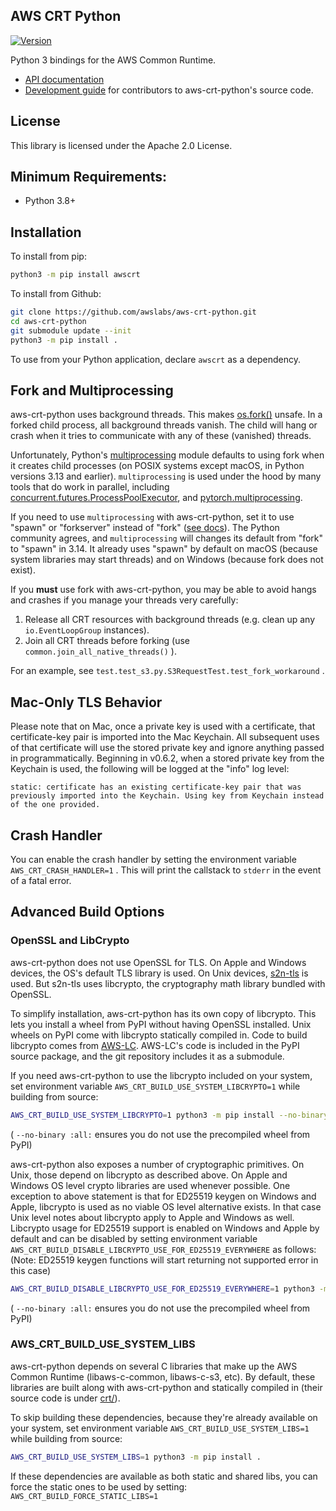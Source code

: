 ## AWS CRT Python

[![Version](https://img.shields.io/pypi/v/awscrt.svg?style=flat)](https://pypi.org/project/awscrt/)

Python 3 bindings for the AWS Common Runtime.

*   [API documentation](https://awslabs.github.io/aws-crt-python)
*   [Development guide](guides/dev/README.md) for contributors to aws-crt-python's source code.

## License

This library is licensed under the Apache 2.0 License.

## Minimum Requirements:

*   Python 3.8+

## Installation

To install from pip:

```bash
python3 -m pip install awscrt
```

To install from Github:

```bash
git clone https://github.com/awslabs/aws-crt-python.git
cd aws-crt-python
git submodule update --init
python3 -m pip install .
```

To use from your Python application, declare `awscrt` as a dependency.

## Fork and Multiprocessing

aws-crt-python uses background threads. This makes [os.fork()](https://docs.python.org/3/library/os.html#os.fork) unsafe. In a forked child process, all background threads vanish. The child will hang or crash when it tries to communicate with any of these (vanished) threads.

Unfortunately, Python's [multiprocessing](https://docs.python.org/3/library/multiprocessing.html) module defaults to using fork when it creates child processes (on POSIX systems except macOS, in Python versions 3.13 and earlier). `multiprocessing` is used under the hood by many tools that do work in parallel, including [concurrent.futures.ProcessPoolExecutor](https://docs.python.org/3/library/concurrent.futures.html#concurrent.futures.ProcessPoolExecutor), and [pytorch.multiprocessing](https://pytorch.org/docs/stable/multiprocessing.html).

If you need to use `multiprocessing` with aws-crt-python, set it to use "spawn" or "forkserver" instead of "fork" ([see docs](https://docs.python.org/3/library/multiprocessing.html#contexts-and-start-methods)). The Python community agrees, and `multiprocessing` will changes its default from "fork" to "spawn" in 3.14. It already uses "spawn" by default on macOS (because system libraries may start threads) and on Windows (because fork does not exist).

If you **must** use fork with aws-crt-python, you may be able to avoid hangs and crashes if you manage your threads very carefully:

1.	Release all CRT resources with background threads (e.g. clean up any `io.EventLoopGroup` instances).
2.	Join all CRT threads before forking (use `common.join_all_native_threads()` ).

For an example, see `test.test_s3.py.S3RequestTest.test_fork_workaround` .

## Mac-Only TLS Behavior

Please note that on Mac, once a private key is used with a certificate, that certificate-key pair is imported into the Mac Keychain. All subsequent uses of that certificate will use the stored private key and ignore anything passed in programmatically. Beginning in v0.6.2, when a stored private key from the Keychain is used, the following will be logged at the "info" log level:

```
static: certificate has an existing certificate-key pair that was previously imported into the Keychain. Using key from Keychain instead of the one provided.
```

## Crash Handler

You can enable the crash handler by setting the environment variable `AWS_CRT_CRASH_HANDLER=1` . This will print the callstack to `stderr` in the event of a fatal error.

## Advanced Build Options

### OpenSSL and LibCrypto

aws-crt-python does not use OpenSSL for TLS.
On Apple and Windows devices, the OS's default TLS library is used.
On Unix devices, [s2n-tls](https://github.com/aws/s2n-tls) is used.
But s2n-tls uses libcrypto, the cryptography math library bundled with OpenSSL.

To simplify installation, aws-crt-python has its own copy of libcrypto.
This lets you install a wheel from PyPI without having OpenSSL installed.
Unix wheels on PyPI come with libcrypto statically compiled in.
Code to build libcrypto comes from [AWS-LC](https://github.com/aws/aws-lc).
AWS-LC's code is included in the PyPI source package,
and the git repository includes it as a submodule.

If you need aws-crt-python to use the libcrypto included on your system,
set environment variable `AWS_CRT_BUILD_USE_SYSTEM_LIBCRYPTO=1` while building from source:

```sh
AWS_CRT_BUILD_USE_SYSTEM_LIBCRYPTO=1 python3 -m pip install --no-binary :all: --verbose awscrt
```

( `--no-binary :all:` ensures you do not use the precompiled wheel from PyPI)

aws-crt-python also exposes a number of cryptographic primitives.
On Unix, those depend on libcrypto as described above.
On Apple and Windows OS level crypto libraries are used whenever possible.
One exception to above statement is that for ED25519 keygen on Windows and Apple,
libcrypto is used as no viable OS level alternative exists. In that case Unix level notes
about libcrypto apply to Apple and Windows as well. Libcrypto usage for ED25519 support is
enabled on Windows and Apple by default and can be disabled by setting environment variable
`AWS_CRT_BUILD_DISABLE_LIBCRYPTO_USE_FOR_ED25519_EVERYWHERE` as follows:
(Note: ED25519 keygen functions will start returning not supported error in this case)

```sh
AWS_CRT_BUILD_DISABLE_LIBCRYPTO_USE_FOR_ED25519_EVERYWHERE=1 python3 -m pip install --no-binary :all: --verbose awscrt
```

( `--no-binary :all:` ensures you do not use the precompiled wheel from PyPI)

### AWS_CRT_BUILD_USE_SYSTEM_LIBS ###

aws-crt-python depends on several C libraries that make up the AWS Common Runtime (libaws-c-common, libaws-c-s3, etc).
By default, these libraries are built along with aws-crt-python and statically compiled in
(their source code is under [crt/](crt/)).

To skip building these dependencies, because they're already available on your system,
set environment variable `AWS_CRT_BUILD_USE_SYSTEM_LIBS=1` while building from source:

```sh
AWS_CRT_BUILD_USE_SYSTEM_LIBS=1 python3 -m pip install .
```

If these dependencies are available as both static and shared libs, you can force the static ones to be used by setting: `AWS_CRT_BUILD_FORCE_STATIC_LIBS=1`
